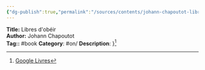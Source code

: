 ```yaml
---
{"dg-publish":true,"permalink":"/sources/contents/johann-chapoutot-libres-d-obeir/","noteIcon":"","created":"2023-02-24T17:18:48.340+01:00","updated":"2023-02-28T10:52:11.493+01:00"}
---
```


**Title:** Libres d'obéir  
**Author:** Johann Chapoutot  
**Tag::** #book 
**Category**: #on/
**Description**: }[^1]

[^1]: [Google Livres](https://books.google.fr/)